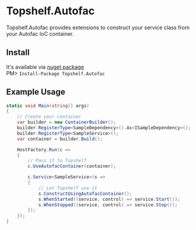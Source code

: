 Topshelf.Autofac
================

Topshelf.Autofac provides extensions to construct your service class from your Autofac IoC container.

Install
-------
It's available via [nuget package](https://www.nuget.org/packages/topshelf.autofac)  
PM> `Install-Package Topshelf.Autofac`

Example Usage
-------------
```csharp
static void Main(string[] args)
{
	// Create your container
	var builder = new ContainerBuilder();
	builder.RegisterType<SampleDependency>().As<ISampleDependency>();
	builder.RegisterType<SampleService>();
	var container = builder.Build();

	HostFactory.Run(c =>
	{
		// Pass it to Topshelf
		c.UseAutofacContainer(container);

		c.Service<SampleService>(s =>
		{
			// Let Topshelf use it
			s.ConstructUsingAutofacContainer();
			s.WhenStarted((service, control) => service.Start());
			s.WhenStopped((service, control) => service.Stop());
		});
	});
}
```
